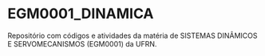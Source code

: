 # EGM0001_DINAMICA
Repositório com códigos e atividades da matéria de SISTEMAS DINÂMICOS E SERVOMECANISMOS (EGM0001) da UFRN.
